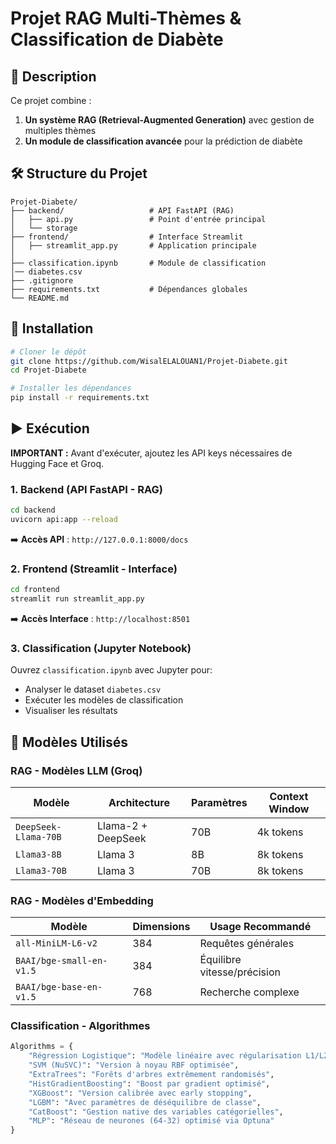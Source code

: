 # Projet RAG Multi-Thèmes & Classification de Diabète

## 📌 Description
Ce projet combine :
1. **Un système RAG (Retrieval-Augmented Generation)** avec gestion de multiples thèmes
2. **Un module de classification avancée** pour la prédiction de diabète

## 🛠️ Structure du Projet

```
Projet-Diabete/
├── backend/                   # API FastAPI (RAG)
│   ├── api.py                 # Point d'entrée principal
│   └── storage
├── frontend/                  # Interface Streamlit
│   ├── streamlit_app.py       # Application principale
│   
├── classification.ipynb       # Module de classification
│── diabetes.csv
├── .gitignore
├── requirements.txt           # Dépendances globales
└── README.md
```

## 🚀 Installation

```bash
# Cloner le dépôt
git clone https://github.com/WisalELALOUAN1/Projet-Diabete.git
cd Projet-Diabete

# Installer les dépendances
pip install -r requirements.txt
```

## ▶️ Exécution
**IMPORTANT :** Avant d'exécuter, ajoutez les API keys nécessaires de Hugging Face et Groq.

### 1. Backend (API FastAPI - RAG)

```bash
cd backend
uvicorn api:app --reload
```

➡️ **Accès API** : `http://127.0.0.1:8000/docs`

### 2. Frontend (Streamlit - Interface)

```bash
cd frontend
streamlit run streamlit_app.py
```

➡️ **Accès Interface** : `http://localhost:8501`

### 3. Classification (Jupyter Notebook)
Ouvrez `classification.ipynb` avec Jupyter pour:
* Analyser le dataset `diabetes.csv`
* Exécuter les modèles de classification
* Visualiser les résultats

## 🤖 Modèles Utilisés

### RAG - Modèles LLM (Groq)

| **Modèle** | **Architecture** | **Paramètres** | **Context Window** |
|------------|------------------|----------------|-------------------|
| `DeepSeek-Llama-70B` | Llama-2 + DeepSeek | 70B | 4k tokens |
| `Llama3-8B` | Llama 3 | 8B | 8k tokens |
| `Llama3-70B` | Llama 3 | 70B | 8k tokens |

### RAG - Modèles d'Embedding

| **Modèle** | **Dimensions** | **Usage Recommandé** |
|------------|---------------|----------------------|
| `all-MiniLM-L6-v2` | 384 | Requêtes générales |
| `BAAI/bge-small-en-v1.5` | 384 | Équilibre vitesse/précision |
| `BAAI/bge-base-en-v1.5` | 768 | Recherche complexe |

### Classification - Algorithmes

```python
Algorithms = {
    "Régression Logistique": "Modèle linéaire avec régularisation L1/L2",
    "SVM (NuSVC)": "Version à noyau RBF optimisée",
    "ExtraTrees": "Forêts d'arbres extrêmement randomisés",
    "HistGradientBoosting": "Boost par gradient optimisé",
    "XGBoost": "Version calibrée avec early stopping",
    "LGBM": "Avec paramètres de déséquilibre de classe",
    "CatBoost": "Gestion native des variables catégorielles",
    "MLP": "Réseau de neurones (64-32) optimisé via Optuna"
}
```
